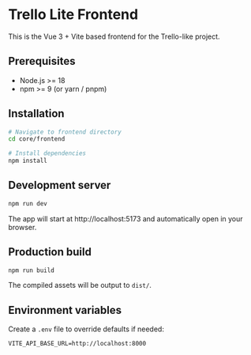 # Trello Lite Frontend

This is the Vue 3 + Vite based frontend for the Trello-like project.

## Prerequisites

* Node.js >= 18
* npm >= 9 (or yarn / pnpm)

## Installation

```bash
# Navigate to frontend directory
cd core/frontend

# Install dependencies
npm install
```

## Development server

```bash
npm run dev
```
The app will start at http://localhost:5173 and automatically open in your browser.

## Production build

```bash
npm run build
```
The compiled assets will be output to `dist/`.

## Environment variables

Create a `.env` file to override defaults if needed:

```
VITE_API_BASE_URL=http://localhost:8000
```
